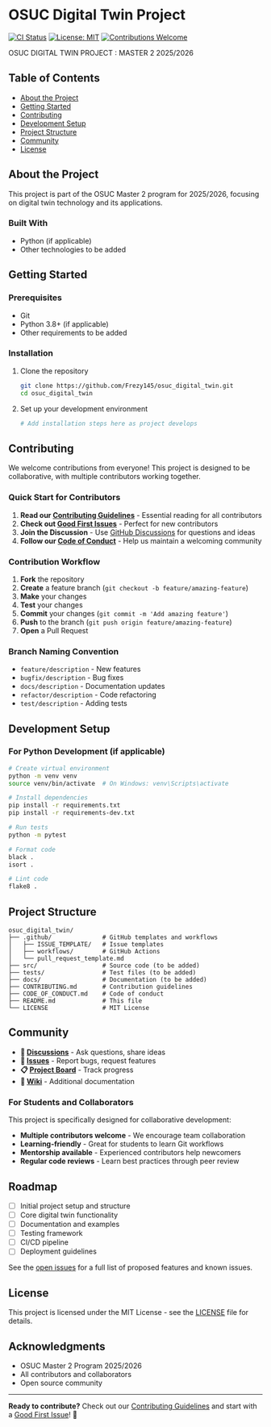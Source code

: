# OSUC Digital Twin Project

[![CI Status](https://github.com/Frezy145/osuc_digital_twin/workflows/Continuous%20Integration/badge.svg)](https://github.com/Frezy145/osuc_digital_twin/actions)
[![License: MIT](https://img.shields.io/badge/License-MIT-yellow.svg)](https://opensource.org/licenses/MIT)
[![Contributions Welcome](https://img.shields.io/badge/contributions-welcome-brightgreen.svg?style=flat)](CONTRIBUTING.md)

OSUC DIGITAL TWIN PROJECT : MASTER 2 2025/2026

## Table of Contents

- [About the Project](#about-the-project)
- [Getting Started](#getting-started)
- [Contributing](#contributing)
- [Development Setup](#development-setup)
- [Project Structure](#project-structure)
- [Community](#community)
- [License](#license)

## About the Project

This project is part of the OSUC Master 2 program for 2025/2026, focusing on digital twin technology and its applications.

### Built With

<!-- Add your tech stack here as the project develops -->
- Python (if applicable)
- Other technologies to be added

## Getting Started

### Prerequisites

<!-- List any prerequisites here -->
- Git
- Python 3.8+ (if applicable)
- Other requirements to be added

### Installation

1. Clone the repository
   ```bash
   git clone https://github.com/Frezy145/osuc_digital_twin.git
   cd osuc_digital_twin
   ```

2. Set up your development environment
   ```bash
   # Add installation steps here as project develops
   ```

## Contributing

We welcome contributions from everyone! This project is designed to be collaborative, with multiple contributors working together.

### Quick Start for Contributors

1. **Read our [Contributing Guidelines](CONTRIBUTING.md)** - Essential reading for all contributors
2. **Check out [Good First Issues](https://github.com/Frezy145/osuc_digital_twin/labels/good%20first%20issue)** - Perfect for new contributors
3. **Join the Discussion** - Use [GitHub Discussions](https://github.com/Frezy145/osuc_digital_twin/discussions) for questions and ideas
4. **Follow our [Code of Conduct](CODE_OF_CONDUCT.md)** - Help us maintain a welcoming community

### Contribution Workflow

1. **Fork** the repository
2. **Create** a feature branch (`git checkout -b feature/amazing-feature`)
3. **Make** your changes
4. **Test** your changes
5. **Commit** your changes (`git commit -m 'Add amazing feature'`)
6. **Push** to the branch (`git push origin feature/amazing-feature`)
7. **Open** a Pull Request

### Branch Naming Convention

- `feature/description` - New features
- `bugfix/description` - Bug fixes
- `docs/description` - Documentation updates
- `refactor/description` - Code refactoring
- `test/description` - Adding tests

## Development Setup

### For Python Development (if applicable)

```bash
# Create virtual environment
python -m venv venv
source venv/bin/activate  # On Windows: venv\Scripts\activate

# Install dependencies
pip install -r requirements.txt
pip install -r requirements-dev.txt

# Run tests
python -m pytest

# Format code
black .
isort .

# Lint code
flake8 .
```

## Project Structure

```
osuc_digital_twin/
├── .github/              # GitHub templates and workflows
│   ├── ISSUE_TEMPLATE/   # Issue templates
│   ├── workflows/        # GitHub Actions
│   └── pull_request_template.md
├── src/                  # Source code (to be added)
├── tests/                # Test files (to be added)
├── docs/                 # Documentation (to be added)
├── CONTRIBUTING.md       # Contribution guidelines
├── CODE_OF_CONDUCT.md    # Code of conduct
├── README.md             # This file
└── LICENSE               # MIT License
```

## Community

- **💬 [Discussions](https://github.com/Frezy145/osuc_digital_twin/discussions)** - Ask questions, share ideas
- **🐛 [Issues](https://github.com/Frezy145/osuc_digital_twin/issues)** - Report bugs, request features
- **📋 [Project Board](https://github.com/Frezy145/osuc_digital_twin/projects)** - Track progress
- **📖 [Wiki](https://github.com/Frezy145/osuc_digital_twin/wiki)** - Additional documentation

### For Students and Collaborators

This project is specifically designed for collaborative development:

- **Multiple contributors welcome** - We encourage team collaboration
- **Learning-friendly** - Great for students to learn Git workflows
- **Mentorship available** - Experienced contributors help newcomers
- **Regular code reviews** - Learn best practices through peer review

## Roadmap

- [ ] Initial project setup and structure
- [ ] Core digital twin functionality
- [ ] Documentation and examples
- [ ] Testing framework
- [ ] CI/CD pipeline
- [ ] Deployment guidelines

See the [open issues](https://github.com/Frezy145/osuc_digital_twin/issues) for a full list of proposed features and known issues.

## License

This project is licensed under the MIT License - see the [LICENSE](LICENSE) file for details.

## Acknowledgments

- OSUC Master 2 Program 2025/2026
- All contributors and collaborators
- Open source community

---

**Ready to contribute?** Check out our [Contributing Guidelines](CONTRIBUTING.md) and start with a [Good First Issue](https://github.com/Frezy145/osuc_digital_twin/labels/good%20first%20issue)! 🚀
